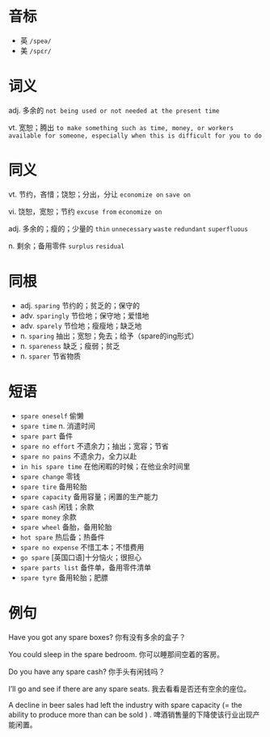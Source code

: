 # 音标

- 英 `/speə/`
- 美 `/spɛr/`

# 词义

adj. 多余的
`not being used or not needed at the present time`

vt. 宽恕；腾出
`to make something such as time, money, or workers available for someone, especially when this is difficult for you to do`

# 同义

vt. 节约，吝惜；饶恕；分出，分让
`economize on` `save on`

vi. 饶恕，宽恕；节约
`excuse from` `economize on`

adj. 多余的；瘦的；少量的
`thin` `unnecessary` `waste` `redundant` `superfluous`

n. 剩余；备用零件
`surplus` `residual`

# 同根

- adj. `sparing` 节约的；贫乏的；保守的
- adv. `sparingly` 节俭地；保守地；爱惜地
- adv. `sparely` 节俭地；瘦瘦地；缺乏地
- n. `sparing` 抽出；宽恕；免去；给予（spare的ing形式）
- n. `spareness` 缺乏；瘦弱；贫乏
- n. `sparer` 节省物质

# 短语

- `spare oneself` 偷懒
- `spare time` n. 消遣时间
- `spare part` 备件
- `spare no effort` 不遗余力；抽出；宽容；节省
- `spare no pains` 不遗余力，全力以赴
- `in his spare time` 在他闲暇的时候；在他业余时间里
- `spare change` 零钱
- `spare tire` 备用轮胎
- `spare capacity` 备用容量；闲置的生产能力
- `spare cash` 闲钱；余款
- `spare money` 余款
- `spare wheel` 备胎，备用轮胎
- `hot spare` 热后备；热备件
- `spare no expense` 不惜工本；不惜费用
- `go spare` [英国口语]十分恼火；很担心
- `spare parts list` 备件单，备用零件清单
- `spare tyre` 备用轮胎；肥膘

# 例句

Have you got any spare boxes?
你有没有多余的盒子？

You could sleep in the spare bedroom.
你可以睡那间空着的客房。

Do you have any spare cash?
你手头有闲钱吗？

I’ll go and see if there are any spare seats.
我去看看是否还有空余的座位。

A decline in beer sales had left the industry with spare capacity (= the ability to produce more than can be sold ) .
啤酒销售量的下降使该行业出现产能闲置。


